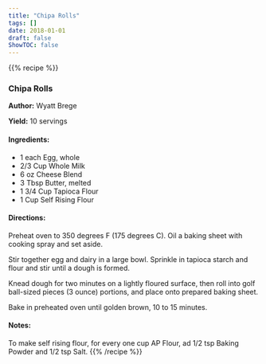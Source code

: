 ```yaml
---
title: "Chipa Rolls"
tags: []
date: 2018-01-01
draft: false
ShowTOC: false
---
```


{{% recipe %}}

### Chipa Rolls

**Author:** Wyatt Brege

**Yield:** 10 servings


#### Ingredients:

-   1 each Egg, whole
-   2/3 Cup Whole Milk
-   6 oz Cheese Blend
-   3 Tbsp Butter, melted
-   1 3/4 Cup Tapioca Flour
-   1 Cup Self Rising Flour

#### Directions: 

Preheat oven to 350 degrees F (175 degrees C). Oil a baking sheet with
cooking spray and set aside.

Stir together egg and dairy in a large bowl. Sprinkle in tapioca starch
and flour and stir until a dough is formed.

Knead dough for two minutes on a lightly floured surface, then roll into
golf ball-sized pieces (3 ounce) portions, and place onto prepared
baking sheet.

Bake in preheated oven until golden brown, 10 to 15 minutes.

#### Notes: 

To make self rising flour, for every one cup AP Flour, ad 1/2 tsp Baking
Powder and 1/2 tsp Salt.
{{% /recipe %}}
